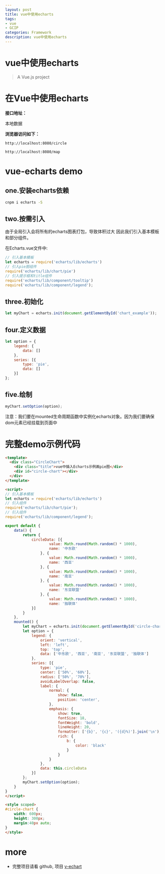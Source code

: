 ```yaml
---
layout: post
title: vue中使用echarts
tags:
- vue
- GCIP
categories: Framework
description: vue中使用echarts
---
```



# vue中使用echarts

> A Vue.js project

# 在Vue中使用echarts

**接口地址：**

本地数据

**浏览器访问如下：**

`http://localhost:8080/circle`

`http://localhost:8080/map`

# vue-echarts demo

## one.安装echarts依赖

```bash
cnpm i echarts -S
```

## two.按需引入

由于全局引入会将所有的echarts图表打包，导致体积过大
因此我们引入基本模板和部分组件。

在Echarts.vue文件中:

```js
// 引入基本模板
let echarts = require('echarts/lib/echarts')
// 引入pie图组件
require('echarts/lib/chart/pie')
// 引入提示框和title组件
require('echarts/lib/component/tooltip')
require('echarts/lib/component/legend');
```

## three.初始化

```js
let myChart = echarts.init(document.getElementById('chart_example'));
```

## four.定义数据

```js
let option = {
    legend: {
		data: []
	},
	series: [{
		type: 'pie',
		data: []
	}]
};
```

## five.绘制

```js
myChart.setOption(option);
```

注意：我们要在mounted生命周期函数中实例化echarts对象。因为我们要确保dom元素已经挂载到页面中

# 完整demo示例代码

```html
<template>
  <div class="CircleChart">
  	<div class="title">vue中插入Echarts示例画pie图</div>
	<div id="circle-chart"></div>
  </div>
</template>

<script>
// 引入基本模板
let echarts = require('echarts/lib/echarts')
// 引入组件
require('echarts/lib/chart/pie');
// 引入组件
require('echarts/lib/component/legend');

export default {
	data() {
		return {
            circleData: [{
					value: Math.round(Math.random() * 1000),
					name: '中东欧'
				}, {
					value: Math.round(Math.random() * 1000),
					name: '西亚'
				}, {
					value: Math.round(Math.random() * 1000),
					name: '南亚'
				}, {
					value: Math.round(Math.random() * 1000),
					name: '东亚联盟'
				}, {
					value: Math.round(Math.random() * 1000),
					name: '独联体'
			}]
		}
	},
	mounted() {
		let myChart = echarts.init(document.getElementById('circle-chart'));
		let option = {
            legend: {
				orient: 'vertical',
				left: 'left',
				top: 'top',
				data: ['中东欧', '西亚', '南亚', '东亚联盟', '独联体']
			},
			series: [{
				type: 'pie',
				center: ['50%', '60%'],
				radius: ['50%', '70%'],
				avoidLabelOverlap: false,
				label: {
					normal: {
						show: false,
						position: 'center',
					},
					emphasis: {
						show: true,
						fontSize: 18,
						fontWeight: 'bold',
						lineHeight: 20,
						formatter: ['{b}', '{c}', '({d}%)'].join('\n'),
						rich: {
							b: {
								color: 'black'
							}
						}
					}
				},
				data: this.circleData
			}]
		};
		myChart.setOption(option);
	}
}
</script>

<style scoped>
#circle-chart {
	width: 600px;
	height: 300px;
	margin:40px auto;
}
</style>
```

# more

- 完整项目请看 github, 项目 [v-echart](https://github.com/pengyouyi/Framework_test/tree/master/vue-test/vue-practical-components/v-echart)